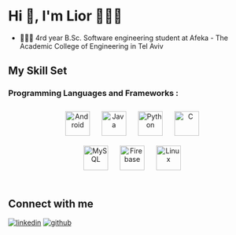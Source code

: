 # Hi 👋, I'm Lior 🧑🏻‍💻

- 👨🏻‍🎓 4rd year B.Sc. Software engineering student at Afeka - The Academic College of Engineering in Tel Aviv 

## My Skill Set

### Programming Languages and Frameworks :
<div align="center">  
<a href="https://www.android.com/intl/en_in/" target="_blank"><img style="margin: 10px" src="https://upload.wikimedia.org/wikipedia/commons/e/ea/Android_logo_2023_%28stacked%29.svg" alt="Android" height="50" /></a>  
<a href="https://www.java.com/" target="_blank"><img style="margin: 10px" src="https://profilinator.rishav.dev/skills-assets/java-original-wordmark.svg" alt="Java" height="50" /></a>  
<a href="https://www.python.org/" target="_blank"><img style="margin: 10px" src="https://profilinator.rishav.dev/skills-assets/python-original.svg" alt="Python" height="50" /></a>  
<a href="https://www.cprogramming.com/" target="_blank"><img style="margin: 10px" src="https://profilinator.rishav.dev/skills-assets/c-original.svg" alt="C" height="50" /></a>  
</div>  

<div align="center">  
<a href="https://www.mysql.com/" target="_blank"><img style="margin: 10px" src="https://profilinator.rishav.dev/skills-assets/mysql-original-wordmark.svg" alt="MySQL" height="50" /></a>  
<a href="https://firebase.google.com/" target="_blank"><img style="margin: 10px" src="https://upload.wikimedia.org/wikipedia/commons/f/fd/Firebase_Logo_%28No_wordmark%29_%282024-%29.svg" alt="Firebase" height="50" /></a>  
<a href="https://www.linux.org/" target="_blank"><img style="margin: 10px" src="https://profilinator.rishav.dev/skills-assets/linux-original.svg" alt="Linux" height="50" /></a>  

</div>  

<br/>  

## Connect with me
<a href="https://www.linkedin.com/in/lior-avraham-468796247/" target="_blank"><img style="margin-bottom: 5px" src="https://img.shields.io/badge/linkedin-%231E77B5.svg?&style=for-the-badge&logo=linkedin&logoColor=white" alt=linkedin /></a>
<a href="https://github.com/Lioravraham5" target="_blank"><img style="margin-bottom: 5px" src="https://img.shields.io/badge/github-%2324292e.svg?&style=for-the-badge&logo=github&logoColor=white" alt=github /></a>
